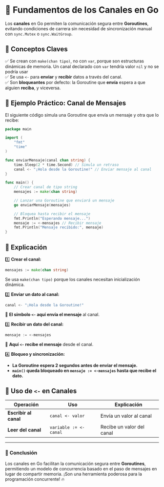 # 📌 Fundamentos de los Canales en Go

Los **canales** en Go permiten la comunicación segura entre **Goroutines**, evitando condiciones de carrera sin necesidad de sincronización manual con `sync.Mutex` o `sync.WaitGroup`.

## 📌 Conceptos Claves
✅ Se crean con `make(chan tipo)`, no con `var`, porque son estructuras dinámicas de memoria. Un canal declarado con `var` tendría valor `nil` y no se podría usar  
✅ Se usa `<-` para **enviar** y **recibir** datos a través del canal.  
✅ Son **bloqueantes** por defecto: la Goroutine que **envía** espera a que alguien **reciba**, y viceversa.  

## 🔹 Ejemplo Práctico: Canal de Mensajes
El siguiente código simula una Goroutine que envía un mensaje y otra que lo recibe:

```go
package main

import (
	"fmt"
	"time"
)

func enviarMensaje(canal chan string) {
	time.Sleep(2 * time.Second) // Simula un retraso
	canal <- "¡Hola desde la Goroutine!" // Enviar mensaje al canal
}

func main() {
	// Crear canal de tipo string
	mensajes := make(chan string)

	// Lanzar una Goroutine que enviará un mensaje
	go enviarMensaje(mensajes)

	// Bloquea hasta recibir el mensaje
	fmt.Println("Esperando mensaje...")
	mensaje := <-mensajes // Recibir mensaje
	fmt.Println("Mensaje recibido:", mensaje)
}
```

## 📌 Explicación
1️⃣ **Crear el canal:**  
```go
mensajes := make(chan string)
```
Se usa `make(chan tipo)` porque los canales necesitan inicialización dinámica.

2️⃣ **Enviar un dato al canal:**  
```go
canal <- "¡Hola desde la Goroutine!"
```
📌 **El símbolo `<-` aquí envía el mensaje** al canal.

3️⃣ **Recibir un dato del canal:**  
```go
mensaje := <-mensajes
```
📌 **Aquí `<-` recibe el mensaje** desde el canal.

4️⃣ **Bloqueo y sincronización:**  
   - **La Goroutine espera 2 segundos antes de enviar el mensaje.**  
   - **`main()` queda bloqueado en `mensaje := <-mensajes` hasta que recibe el dato.**

## 🔹 Uso de `<-` en Canales
| Operación             | Uso                         | Explicación |
|----------------------|-------------------------|-------------|
| **Escribir al canal** | `canal <- valor`        | Envía un valor al canal |
| **Leer del canal**    | `variable := <-canal`   | Recibe un valor del canal |

---

### 🚀 **Conclusión**
Los canales en Go facilitan la comunicación segura entre **Goroutines**, permitiendo un modelo de concurrencia basado en el paso de mensajes en lugar de compartir memoria. ¡Son una herramienta poderosa para la programación concurrente! 🔥
